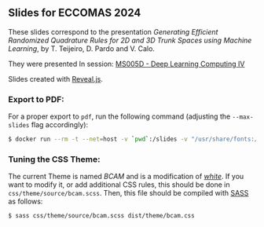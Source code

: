 ## Slides for ECCOMAS 2024

These slides correspond to the presentation *Generating Efficient Randomized Quadrature Rules for 2D and 3D Trunk Spaces using Machine Learning*, by T. Teijeiro, D. Pardo and V. Calo. 

They were presented In session: [MS005D - Deep Learning Computing IV](https://eccomas2024.org/event/session/57b14175-f81f-11ee-a60e-000c29ddfc0c)

Slides created with [Reveal.js](https://revealjs.com/).

### Export to PDF:

For a proper export to `pdf`, run the following command (adjusting the `--max-slides` flag accordingly):

```bash
$ docker run --rm -t --net=host -v `pwd`:/slides -v "/usr/share/fonts:/home/node/.local/share/fonts" astefanutti/decktape generic --key=" " --max-slides=52 index.html slides.pdf
```

### Tuning the CSS Theme:

The current Theme is named *BCAM* and is a modification of [*white*](https://revealjs.com/themes/). If you want to modify it, or add additional CSS rules, this should be done in `css/theme/source/bcam.scss`. Then, this file should be compiled with [SASS](https://sass-lang.com/) as follows:

```bash
$ sass css/theme/source/bcam.scss dist/theme/bcam.css
```

